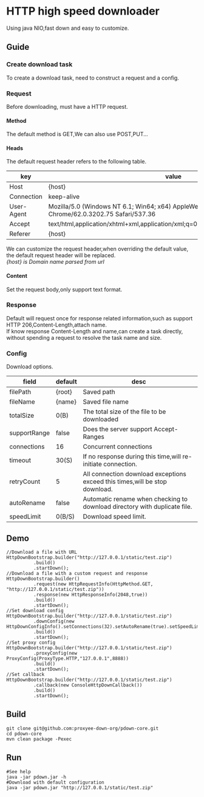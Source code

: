# HTTP high speed downloader
Using java NIO,fast down and easy to customize.
## Guide
### Create download task  
  To create a download task, need to construct a request and a config.
### Request  
Before downloading, must have a HTTP request.
#### Method
The default method is GET,We can also use POST,PUT...
#### Heads
The default request header refers to the following table.
  
key | value
---|---
Host | {host}
Connection | keep-alive
User-Agent | Mozilla/5.0 (Windows NT 6.1; Win64; x64) AppleWebKit/537.36 (KHTML, like Gecko) Chrome/62.0.3202.75 Safari/537.36
Accept | text/html,application/xhtml+xml,application/xml;q=0.9,image/webp,image/apng,*/*;q=0.8
Referer | {host}

We can customize the request header,when overriding the default value, the default request header will be replaced.  
*{host} is Domain name parsed from url*
#### Content
Set the request body,only support text format.
### Response
Default will request once for response related information,such as support HTTP 206,Content-Length,attach name.  
If know response Content-Length and name,can create a task directly, without spending a request to resolve the task name and size.
### Config
Download options.

field | default | desc 
---|---|---
filePath | {root} | Saved path
fileName | {name} | Saved file name
totalSize | 0(B) | The total size of the file to be downloaded
supportRange | false | Does the server support Accept-Ranges
connections | 16 | Concurrent connections
timeout | 30(S) | If no response during this time,will re-initiate connection.
retryCount | 5 | All connection download exceptions exceed this times,will be stop download.
autoRename | false | Automatic rename when checking to download directory with duplicate file.
speedLimit | 0(B/S) | Download speed limit.

## Demo
```
//Download a file with URL
HttpDownBootstrap.builder("http://127.0.0.1/static/test.zip")
          .build()
          .startDown();
//Download a file with a custom request and response
HttpDownBootstrap.builder()
          .request(new HttpRequestInfo(HttpMethod.GET, "http://127.0.0.1/static/test.zip"))
          .response(new HttpResponseInfo(2048,true))
          .build()
          .startDown();
//Set download config
HttpDownBootstrap.builder("http://127.0.0.1/static/test.zip")
          .downConfig(new HttpDownConfigInfo().setConnections(32).setAutoRename(true).setSpeedLimit(1024*1024*5L))
          .build()
          .startDown();
//Set proxy config
HttpDownBootstrap.builder("http://127.0.0.1/static/test.zip")
          .proxyConfig(new ProxyConfig(ProxyType.HTTP,"127.0.0.1",8888))
          .build()
          .startDown();
//Set callback
HttpDownBootstrap.builder("http://127.0.0.1/static/test.zip")
          .callback(new ConsoleHttpDownCallback())
          .build()
          .startDown();
```
## Build
```
git clone git@github.com:proxyee-down-org/pdown-core.git
cd pdown-core
mvn clean package -Pexec
```
## Run
```
#See help
java -jar pdown.jar -h
#Download with default configuration
java -jar pdown.jar "http://127.0.0.1/static/test.zip"
```

